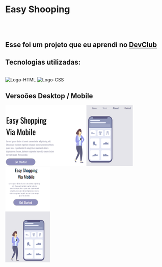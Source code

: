 <h1>Easy Shooping</h1>
<br>
<br>
<h2>Esse foi um projeto que eu aprendi no <a href="https://rodolfomori.com.br/devclub">DevClub</a></h2>

<h2>Tecnologias utilizadas:</h2>             
<br>   
  <img src="https://img.shields.io/badge/HTML5-E34F26?style=for-the-badge&logo=html5&logoColor=white" alt="Logo-HTML">
 <img src="https://img.shields.io/badge/CSS3-1572B6?style=for-the-badge&logo=css3&logoColor=white" alt="Logo-CSS">

  <h2>Versoões Desktop / Mobile</h2>
<p> <img src="https://github.com/tiagomdr/Responsividade/blob/main/img/desktop.png?raw=true" width="400px" style="display-inline-block">                          
    <img src="https://github.com/tiagomdr/Responsividade/blob/main/img/mobile.png?raw=true" height="300px" style="display-inline-block"> </p>
